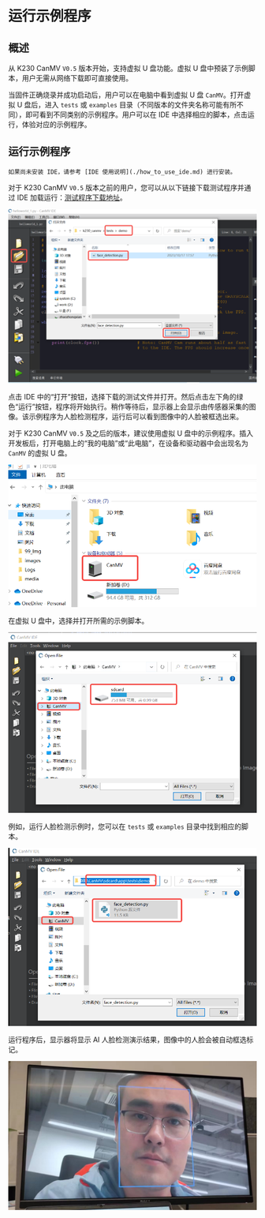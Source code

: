 # 运行示例程序

## 概述

从 K230 CanMV `V0.5` 版本开始，支持虚拟 U 盘功能。虚拟 U 盘中预装了示例脚本，用户无需从网络下载即可直接使用。

当固件正确烧录并成功启动后，用户可以在电脑中看到虚拟 U 盘 `CanMV`。打开虚拟 U 盘后，进入 `tests` 或 `examples` 目录（不同版本的文件夹名称可能有所不同），即可看到不同类别的示例程序。用户可以在 IDE 中选择相应的脚本，点击运行，体验对应的示例程序。

## 运行示例程序

```{note}
如果尚未安装 IDE，请参考 [IDE 使用说明](./how_to_use_ide.md) 进行安装。
```

对于 K230 CanMV `V0.5` 版本之前的用户，您可以从以下链接下载测试程序并通过 IDE 加载运行：[测试程序下载地址](https://github.com/kendryte/k230_canmv/tree/main/fs_resource/tests)。

![打开脚本](images/canmv_open_py.png)

点击 IDE 中的“打开”按钮，选择下载的测试文件并打开。然后点击左下角的绿色“运行”按钮，程序将开始执行。稍作等待后，显示器上会显示由传感器采集的图像。该示例程序为人脸检测程序，运行后可以看到图像中的人脸被框选出来。

对于 K230 CanMV `V0.5` 及之后的版本，建议使用虚拟 U 盘中的示例程序。插入开发板后，打开电脑上的“我的电脑”或“此电脑”，在设备和驱动器中会出现名为 `CanMV` 的虚拟 U 盘。

![虚拟 U 盘](images/virtual_Udisk.png)

在虚拟 U 盘中，选择并打开所需的示例脚本。

![打开虚拟 U 盘中的示例](images/open_Udisk.png)

例如，运行人脸检测示例时，您可以在 `tests` 或 `examples` 目录中找到相应的脚本。

![人脸检测文件](images/face_detect_file.png)

运行程序后，显示器将显示 AI 人脸检测演示结果，图像中的人脸会被自动框选标记。

![CanMV-K230 人脸检测演示](images/CanMV-K230-aidemo.png)
